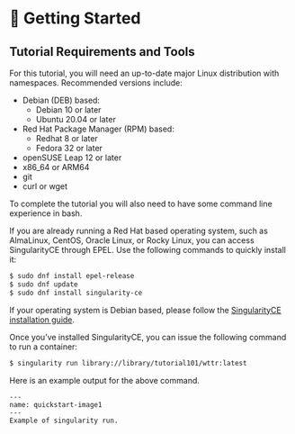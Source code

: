 # 📄 Getting Started

## Tutorial Requirements and Tools

For this tutorial, you will need an up-to-date major Linux distribution with
namespaces. Recommended versions include:

* Debian (DEB) based:
    * Debian 10 or later
    * Ubuntu 20.04 or later
* Red Hat Package Manager (RPM) based:
    * Redhat 8 or later
    * Fedora 32 or later
* openSUSE Leap 12 or later
* x86_64 or ARM64 
* git
* curl or wget


To complete the tutorial you will also need to have some command line experience in bash.

If you are already running a Red Hat based operating system, such as AlmaLinux, CentOS, Oracle Linux, or Rocky Linux, you can access SingularityCE through EPEL.  Use the following commands to quickly install it:

```bash
$ sudo dnf install epel-release
$ sudo dnf update
$ sudo dnf install singularity-ce
```

If your operating system is Debian based, please follow the [SingularityCE installation guide](https://docs.sylabs.io/guides/3.10/admin-guide/installation.html#install-from-provided-rpm-deb-packages).

Once you’ve installed SingularityCE, you can issue the following command to run
a container:

```bash
$ singularity run library://library/tutorial101/wttr:latest
```

Here is an example output for the above command.

```{figure} /images/quickstart-image1.png
---
name: quickstart-image1
---
Example of singularity run.
```
